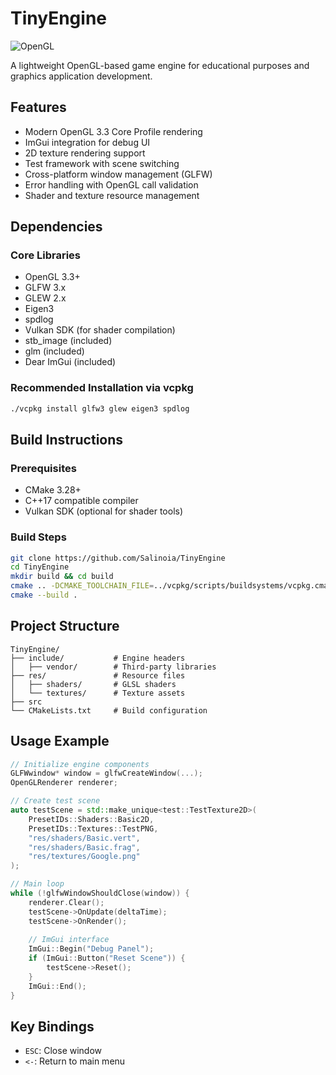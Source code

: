 # TinyEngine

![OpenGL](https://img.shields.io/badge/OpenGL-3.3%2B-blue)

A lightweight OpenGL-based game engine for educational purposes and graphics application development.

## Features

- Modern OpenGL 3.3 Core Profile rendering
- ImGui integration for debug UI
- 2D texture rendering support
- Test framework with scene switching
- Cross-platform window management (GLFW)
- Error handling with OpenGL call validation
- Shader and texture resource management

## Dependencies

### Core Libraries

- OpenGL 3.3+
- GLFW 3.x
- GLEW 2.x
- Eigen3
- spdlog
- Vulkan SDK (for shader compilation)
- stb_image (included)
- glm (included)
- Dear ImGui (included)

### Recommended Installation via vcpkg

```bash
./vcpkg install glfw3 glew eigen3 spdlog
```

## Build Instructions

### Prerequisites

- CMake 3.28+
- C++17 compatible compiler
- Vulkan SDK (optional for shader tools)

### Build Steps

```bash
git clone https://github.com/Salinoia/TinyEngine
cd TinyEngine
mkdir build && cd build
cmake .. -DCMAKE_TOOLCHAIN_FILE=../vcpkg/scripts/buildsystems/vcpkg.cmake
cmake --build .
```

## Project Structure

```
TinyEngine/
├── include/           # Engine headers
│   ├── vendor/        # Third-party libraries
├── res/               # Resource files
│   ├── shaders/       # GLSL shaders
│   └── textures/      # Texture assets
├── src
└── CMakeLists.txt     # Build configuration
```

## Usage Example

```cpp
// Initialize engine components
GLFWwindow* window = glfwCreateWindow(...);
OpenGLRenderer renderer;

// Create test scene
auto testScene = std::make_unique<test::TestTexture2D>(
    PresetIDs::Shaders::Basic2D,
    PresetIDs::Textures::TestPNG,
    "res/shaders/Basic.vert",
    "res/shaders/Basic.frag",
    "res/textures/Google.png"
);

// Main loop
while (!glfwWindowShouldClose(window)) {
    renderer.Clear();
    testScene->OnUpdate(deltaTime);
    testScene->OnRender();
    
    // ImGui interface
    ImGui::Begin("Debug Panel");
    if (ImGui::Button("Reset Scene")) {
        testScene->Reset();
    }
    ImGui::End();
}
```

## Key Bindings

- `ESC`: Close window
- `<-`: Return to main menu

